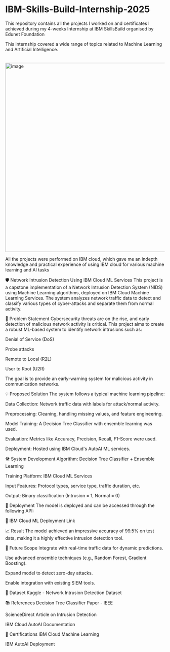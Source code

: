 # IBM-Skills-Build-Internship-2025
This repository contains all the projects I worked on and certificates I achieved during my 4-weeks Internship at IBM SkillsBuild organised by Edunet Foundation

This internship covered a wide range of topics related to Machine Learning and Artificial Intelligence.<br><br><br>
<img width="925" height="596" alt="image" src="https://github.com/user-attachments/assets/7755029b-e00d-4771-ab82-274c7801903b" />

All the projects were performed on IBM cloud, which gave me an indepth knowledge and practical experience of using IBM cloud for various machine learning and AI tasks

🛡️ Network Intrusion Detection Using IBM Cloud ML Services
This project is a capstone implementation of a Network Intrusion Detection System (NIDS) using Machine Learning algorithms, deployed on IBM Cloud Machine Learning Services. The system analyzes network traffic data to detect and classify various types of cyber-attacks and separate them from normal activity.

📌 Problem Statement
Cybersecurity threats are on the rise, and early detection of malicious network activity is critical. This project aims to create a robust ML-based system to identify network intrusions such as:

Denial of Service (DoS)

Probe attacks

Remote to Local (R2L)

User to Root (U2R)

The goal is to provide an early-warning system for malicious activity in communication networks.

💡 Proposed Solution
The system follows a typical machine learning pipeline:

Data Collection: Network traffic data with labels for attack/normal activity.

Preprocessing: Cleaning, handling missing values, and feature engineering.

Model Training: A Decision Tree Classifier with ensemble learning was used.

Evaluation: Metrics like Accuracy, Precision, Recall, F1-Score were used.

Deployment: Hosted using IBM Cloud's AutoAI ML services.

🛠️ System Development
Algorithm: Decision Tree Classifier + Ensemble Learning

Training Platform: IBM Cloud ML Services

Input Features: Protocol types, service type, traffic duration, etc.

Output: Binary classification (Intrusion = 1, Normal = 0)

🚀 Deployment
The model is deployed and can be accessed through the following API:

🔗 IBM Cloud ML Deployment Link

📈 Result
The model achieved an impressive accuracy of 99.5% on test data, making it a highly effective intrusion detection tool.

🔮 Future Scope
Integrate with real-time traffic data for dynamic predictions.

Use advanced ensemble techniques (e.g., Random Forest, Gradient Boosting).

Expand model to detect zero-day attacks.

Enable integration with existing SIEM tools.

📂 Dataset
Kaggle - Network Intrusion Detection Dataset

📚 References
Decision Tree Classifier Paper - IEEE

ScienceDirect Article on Intrusion Detection

IBM Cloud AutoAI Documentation

📜 Certifications
IBM Cloud Machine Learning

IBM AutoAI Deployment
